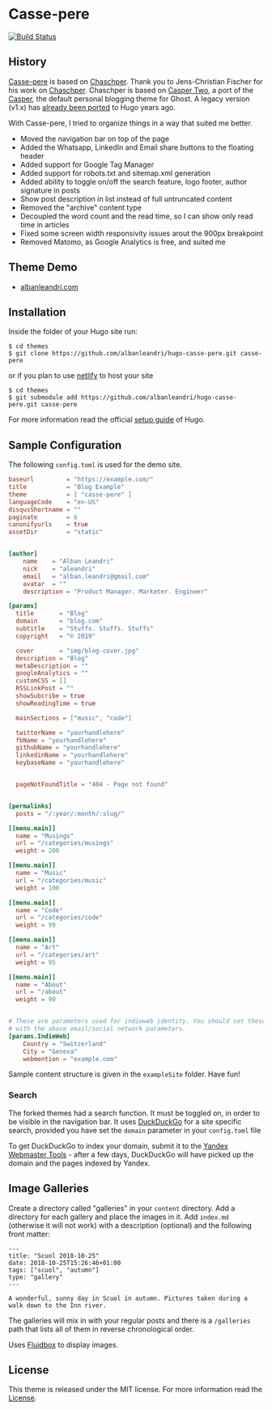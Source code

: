 # Casse-pere

[![Build Status](https://travis-ci.org/albanleandri/hugo-casse-pere.svg?branch=master)](https://travis-ci.org/albanleandri/hugo-casse-pere)

## History
[Casse-pere](https://github.com/albanleandri/hugo-casse-pere) is based on [Chaschper](https://github.com/jcfischer/hugo-chaschper).
Thank you to Jens-Christian Fischer for his work on [Chaschper](https://github.com/jcfischer/hugo-chaschper). Chaschper is based on [Casper Two](https://github.com/eueung/hugo-casper-two), a port of the [Casper](https://github.com/TryGhost/Casper), the default personal blogging theme for Ghost. A legacy version (v1.x) has [already been ported](https://github.com/vjeantet/hugo-theme-casper) to Hugo years ago.

With Casse-pere, I tried to organize things in a way that suited me better.

* Moved the navigation bar on top of the page
* Added the Whatsapp, LinkedIn and Email share buttons to the floating header
* Added support for Google Tag Manager
* Added support for robots.txt and sitemap.xml generation
* Added ability to toggle on/off the search feature, logo footer, author signature in posts
* Show post description in list instead of full untruncated content
* Removed the "archive" content type
* Decoupled the word count and the read time, so I can show only read time in articles
* Fixed some screen width responsivity issues arout the 900px breakpoint
* Removed Matomo, as Google Analytics is free, and suited me

## Theme Demo

- [albanleandri.com](https://albanleandri.com/)

## Installation

Inside the folder of your Hugo site run:

    $ cd themes
    $ git clone https://github.com/albanleandri/hugo-casse-pere.git casse-pere
    
or if you plan to use [netlify](https://netlify.com) to host your site
   
    $ cd themes
    $ git submodule add https://github.com/albanleandri/hugo-casse-pere.git casse-pere
   

For more information read the official [setup guide](//gohugo.io/overview/installing/) of Hugo.


## Sample Configuration

The following `config.toml` is used for the demo site. 

```toml
baseurl         = "https://example.com/"
title           = "Blog Example"
theme           = [ "casse-pere" ]
languageCode    = "en-US"
disqusShortname = ""
paginate        = 6
canonifyurls    = true
assetDir        = "static"


[author]
    name    = "Alban Leandri"
    nick    = "aleandri"
    email   = "alban.leandri@gmail.com"
    avatar  = ""
    description = "Product Manager. Marketer. Engineer"

[params]
  title       = "Blog"
  domain      = "blog.com"
  subtitle    = "Stuffs. Stuffs. Stuffs"
  copyright   = "© 2019"

  cover       = "img/blog-cover.jpg"
  description = "Blog"
  metaDescription = ""
  googleAnalytics = ""
  customCSS = []
  RSSLinkPost = ""
  showSubcribe = true
  showReadingTime = true

  mainSections = ["music", "code"]

  twitterName = "yourhandlehere"
  fbName = "yourhandlehere"
  githubName = "yourhandlehere"
  linkedinName = "yourhandlehere"
  keybaseName = "yourhandlehere"


  pageNotFoundTitle = "404 - Page not found"


[permalinks]
  posts = "/:year/:month/:slug/"

[[menu.main]]
  name = "Musings"
  url = "/categories/musings"
  weight = 200

[[menu.main]]
  name = "Music"
  url = "/categories/music"
  weight = 100

[[menu.main]]
  name = "Code"
  url = "/categories/code"
  weight = 99

[[menu.main]]
  name = "Art"
  url = "/categories/art"
  weight = 95

[[menu.main]]
  name = "About"
  url = "/about"
  weight = 90


# These are parameters used for indieweb identity. You should set these along
# with the above email/social network parameters.
[params.IndieWeb]
    Country = "Switzerland"
    City = "Geneva"
    webmention = "example.com"

```

Sample content structure is given in the `exampleSite` folder. Have fun!

### Search

The forked themes had a search function. It must be toggled on, in order to be visible in the navigation bar.
It uses [DuckDuckGo](https://duckduckgo.com) for a site specific search, provided you have set the `domain` parameter in your `config.toml` file

To get DuckDuckGo to index your domain, submit it to the 
[Yandex Webmaster Tools](https://webmaster.yandex.com) -
after a few days, DuckDuckGo will have picked up the domain and the pages indexed by Yandex.

## Image Galleries

Create a directory called "galleries" in your `content` directory. Add a directory for each 
gallery and place the images in it. Add `index.md` (otherwise it will not work) with a
description (optional) and the following front matter:

    ---
    title: "Scuol 2018-10-25"
    date: 2018-10-25T15:26:46+01:00
    tags: ["scuol", "autumn"]
    type: "gallery"
    ---
    
    A wonderful, sunny day in Scuol in autumn. Pictures taken during a walk down to the Inn river.

The galleries will mix in with your regular posts and there is
a `/galleries` path that lists all of them in reverse chronological order.

Uses [Fluidbox](https://terrymun.github.io/Fluidbox/demo/index.html) to display images.


## License

This theme is released under the MIT license. For more information read the [License](//github.com/albanleandri/hugo-kashpair/blob/master/LICENSE.md).